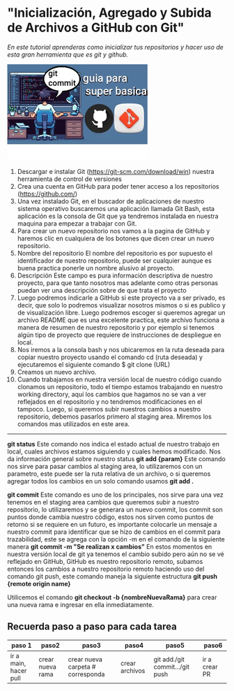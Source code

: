 # "Inicialización, Agregado y Subida de Archivos a GitHub con Git"

_En este tutorial aprenderas como inicializar tus repositorios y hacer uso de esta gran herramienta que es git y github._

![imagen](./imgGitHub.jpg)

1. Descargar e instalar Git (https://git-scm.com/download/win) nuestra herramienta de control de versiones
2. Crea una cuenta en GitHub para poder tener acceso a los repositorios (https://github.com/)
3. Una vez instalado Git, en el buscador de aplicaciones de nuestro sistema operativo buscaremos una aplicación llamada Git Bash, esta aplicación es la consola de Git que ya tendremos instalada en nuestra maquina para empezar a trabajar con Git.
4. Para crear un nuevo repositorio nos vamos a la pagina de GitHub y haremos clic en cualquiera de los botones que dicen crear un nuevo repositorio.
5. Nombre del repositorio El nombre del repositorio es por supuesto el identificador de nuestro repositorio, puede ser cualquier aunque es buena practica ponerle un nombre alusivo al proyecto.
6. Descripción Este campo es pura información descriptiva de nuestro proyecto, para que tanto nosotros mas adelante como otras personas puedan ver una descripción sobre de que trata el proyecto
7. Luego podremos indicarle a GitHub si este proyecto va a ser privado, es decir, que solo lo podremos visualizar nosotros mismos o si es publico y de visualización libre.
Luego podremos escoger si queremos agregar un archivo README que es una excelente practica, este archivo funciona a manera de resumen de nuestro repositorio y por ejemplo si tenemos algún tipo de proyecto que requiere de instrucciones de despliegue en local.
8. Nos iremos a la consola bash y nos ubicaremos en la ruta deseada para copiar nuestro proyecto usando el comando cd (ruta deseada) y ejecutaremos el siguiente comando
$ git clone (URL)
9. Creamos un nuevo archivo.
10. Cuando trabajamos en nuestra versión local de nuestro código cuando clonamos un repositorio, todo el tiempo estamos trabajando en nuestro working directory, aquí los cambios que hagamos no se van a ver reflejados en el repositorio y no tendremos modificaciones en el tampoco. Luego, si queremos subir nuestros cambios a nuestro repositorio, debemos pasarlos primero al staging area. Miremos los comandos mas utilizados en este area.

---

**git status** Este comando nos indica el estado actual de nuestro trabajo en local, cuales archivos estamos siguiendo y cuales hemos modificado. Nos da información general sobre nuestro status
**git add {param}** Este comando nos sirve para pasar cambios al staging area, lo utilizaremos con un parametro, este puede ser la ruta relativa de un archivo, o si queremos agregar todos los cambios en un solo comando usamos **git add .**

**git commit** Este comando es uno de los principales, nos sirve para una vez tenemos en el staging area cambios que queremos subir a nuestro repositorio, lo utilizaremos y se generara un nuevo commit, los commit son puntos donde cambia nuestro código, estos nos sirven como puntos de retorno si se requiere en un futuro, es importante colocarle un mensaje a nuestro commit para identificar que se hizo de cambios en el commit para trazabilidad, este se agrega con la opción -m en el comando de la siguiente manera **git commit -m "Se realizan x cambios"**
En estos momentos en nuestra versión local de git ya tenemos el cambio subido pero aún no se vé reflejado en GitHub, GitHub es nuestro repositorio remoto, subamos entonces los cambios a nuestro repositorio remoto haciendo uso del comando git push, este comando maneja la siguiente estructura **git push {remote origin name}**

Utilicemos el comando **git checkout -b {nombreNuevaRama}** para crear una nueva rama e ingresar en ella inmediatamente.

## Recuerda paso a paso para cada tarea

|paso 1|paso2|paso3|paso4|paso5|paso6|
|------|-----|-----|-----|-----|-----|
|ir a main, hacer pull|crear nueva rama|crear nueva carpeta # corresponda|crear archivos|git add./git commit.../git push|ir a crear PR|
